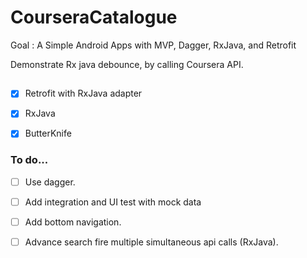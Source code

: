 # CourseraCatalogue
Goal : A Simple Android Apps with MVP, Dagger, RxJava, and Retrofit

Demonstrate Rx java debounce, by calling Coursera API.

## 
 * [x] Retrofit with RxJava adapter
 * [x] RxJava 
 * [x] ButterKnife


### To do...

* [ ] Use dagger.
* [ ] Add integration and UI test with mock data
* [ ] Add bottom navigation.
* [ ] Advance search fire multiple simultaneous api calls (RxJava).



